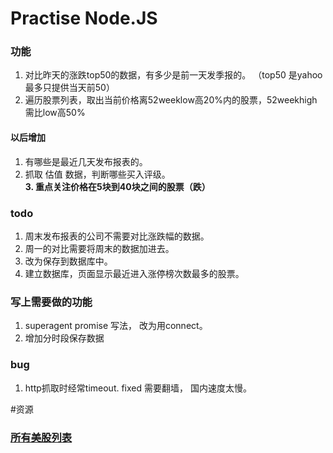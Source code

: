 # Practise Node.JS
   
### 功能  
1. 对比昨天的涨跌top50的数据，有多少是前一天发季报的。 （top50 是yahoo最多只提供当天前50）  
2. 遍历股票列表，取出当前价格离52weeklow高20%内的股票，52weekhigh需比low高50%  

#### 以后增加  
1. 有哪些是最近几天发布报表的。   
2. 抓取 估值 数据，判断哪些买入评级。  
__3. 重点关注价格在5块到40块之间的股票（跌）__
   
### todo  
1. 周末发布报表的公司不需要对比涨跌幅的数据。   
2. 周一的对比需要将周末的数据加进去。
3. 改为保存到数据库中。  
4. 建立数据库，页面显示最近进入涨停榜次数最多的股票。  


### 写上需要做的功能  
1. superagent promise 写法， 改为用connect。
2. 增加分时段保存数据

  
### bug  
1. http抓取时经常timeout. fixed 需要翻墙， 国内速度太慢。


#资源
### [所有美股列表](http://www.nasdaq.com/screening/company-list.aspx)
